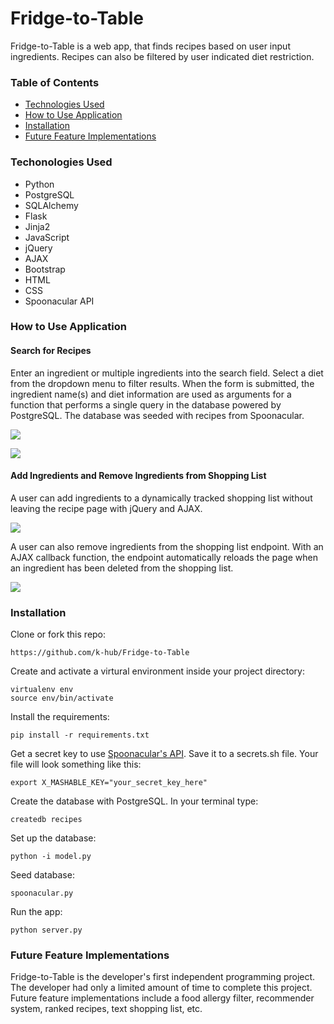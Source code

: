 # Fridge-to-Table

Fridge-to-Table is a web app, that finds recipes based on user input ingredients. Recipes can also be filtered by user indicated diet restriction.

### Table of Contents
  - [Technologies Used](https://github.com/k-hub/Fridge-to-Table#technologiesused)
  - [How to Use Application](https://github.com/k-hub/Fridge-to-Table#howtouseapplication)
  - [Installation](https://github.com/k-hub/Fridge-to-Table#installation)
  - [Future Feature Implementations](https://github.com/k-hub/Fridge-to-Table#futurefeatureimplementations)

### Techonologies Used
- Python
- PostgreSQL
- SQLAlchemy
- Flask
- Jinja2
- JavaScript
- jQuery
- AJAX
- Bootstrap
- HTML
- CSS
- Spoonacular API

### How to Use Application
#### Search for Recipes
Enter an ingredient or multiple ingredients into the search field. Select a diet from the dropdown menu to filter results. When the form is submitted, the ingredient name(s) and diet information are used as arguments for a function that performs a single query in the database powered by PostgreSQL. The database was seeded with recipes from Spoonacular.

![](https://cloud.githubusercontent.com/assets/18278342/15878454/e9c92da4-2ccf-11e6-92e0-43909d0ed5d4.png)

![](https://cloud.githubusercontent.com/assets/18278342/15878459/f5fcd13e-2ccf-11e6-851c-852ad0a44b64.png)
#### Add Ingredients and Remove Ingredients from Shopping List
A user can add ingredients to a dynamically tracked shopping list without leaving the recipe page with jQuery and AJAX. 

![](https://cloud.githubusercontent.com/assets/18278342/15878491/32df3650-2cd0-11e6-8d70-119ad7efec69.png)

A user can also remove ingredients from the shopping list endpoint. With an AJAX callback function, the endpoint automatically reloads the page when an ingredient has been deleted from the shopping list.

![](https://cloud.githubusercontent.com/assets/18278342/15878574/d2edde76-2cd0-11e6-9b83-dadbca157659.png)

### Installation
Clone or fork this repo:
```
https://github.com/k-hub/Fridge-to-Table
```
Create and activate a virtural environment inside your project directory:
```
virtualenv env
source env/bin/activate
```
Install the requirements:
```
pip install -r requirements.txt
```
Get a secret key to use [Spoonacular's API](https://spoonacular.com/food-api). Save it to a secrets.sh file. Your file will look something like this:
```
export X_MASHABLE_KEY="your_secret_key_here"
```
Create the database with PostgreSQL. In your terminal type:
```
createdb recipes
```
Set up the database:
```
python -i model.py
```
Seed database:
```
spoonacular.py
```
Run the app:
```
python server.py
```

### Future Feature Implementations
Fridge-to-Table is the developer's first independent programming project. The developer had only a limited amount of time to complete this project. Future feature implementations include a food allergy filter, recommender system, ranked recipes, text shopping list, etc.
